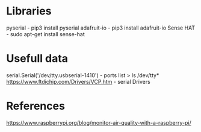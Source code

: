 
# Libraries
pyserial    - pip3 install pyserial
adafruit-io - pip3 install adafruit-io
Sense HAT   - sudo apt-get install sense-hat

# Usefull data
serial.Serial('/dev/tty.usbserial-1410')  - ports list > ls /dev/tty*
https://www.ftdichip.com/Drivers/VCP.htm - serial Drivers

# References
https://www.raspberrypi.org/blog/monitor-air-quality-with-a-raspberry-pi/
